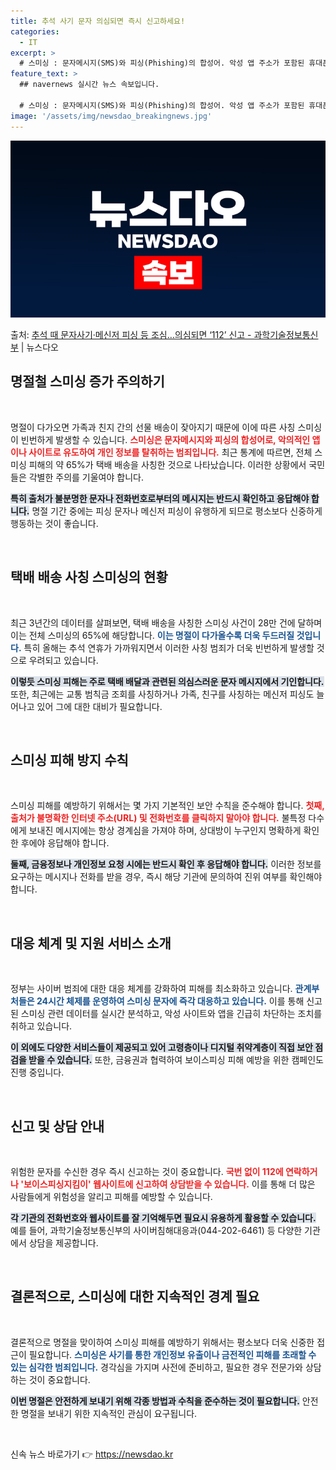 ```yaml
---
title: 추석 사기 문자 의심되면 즉시 신고하세요!
categories:
  - IT
excerpt: >
  # 스미싱 : 문자메시지(SMS)와 피싱(Phishing)의 합성어. 악성 앱 주소가 포함된 휴대폰 문자로 …
feature_text: >
  ## navernews 실시간 뉴스 속보입니다.

  # 스미싱 : 문자메시지(SMS)와 피싱(Phishing)의 합성어. 악성 앱 주소가 포함된 휴대폰 문자로 …
image: '/assets/img/newsdao_breakingnews.jpg'
---
```


![뉴스다오 속보](/assets/img/newsdao_breakingnews.jpg)

<p>출처: <a href="https://newsdao.kr/2010" rel="dofollow">추석 때 문자사기·메신저 피싱 등 조심…의심되면 ‘112’ 신고 - 과학기술정보통신부</a> | 뉴스다오</p>

<h2 data-ke-size="size26">명절철 스미싱 증가 주의하기</h2>

<p data-ke-size="size16">&nbsp;</p>

명절이 다가오면 가족과 친지 간의 선물 배송이 잦아지기 때문에 이에 따른 사칭 스미싱이 빈번하게 발생할 수 있습니다. <b><span style="color: #ee2323;">스미싱은 문자메시지와 피싱의 합성어로, 악의적인 앱이나 사이트로 유도하여 개인 정보를 탈취하는 범죄입니다.</span></b> 최근 통계에 따르면, 전체 스미싱 피해의 약 65%가 택배 배송을 사칭한 것으로 나타났습니다. 이러한 상황에서 국민들은 각별한 주의를 기울여야 합니다. 

<b><span style="background-color: #21538527;">특히 출처가 불분명한 문자나 전화번호로부터의 메시지는 반드시 확인하고 응답해야 합니다.</span></b> 명절 기간 중에는 피싱 문자나 메신저 피싱이 유행하게 되므로 평소보다 신중하게 행동하는 것이 좋습니다.

<p data-ke-size="size16">&nbsp;</p>

<h2 data-ke-size="size26">택배 배송 사칭 스미싱의 현황</h2>

<p data-ke-size="size16">&nbsp;</p>

최근 3년간의 데이터를 살펴보면, 택배 배송을 사칭한 스미싱 사건이 28만 건에 달하며 이는 전체 스미싱의 65%에 해당합니다. <b><span style="color: #1a5490;">이는 명절이 다가올수록 더욱 두드러질 것입니다.</span></b> 특히 올해는 추석 연휴가 가까워지면서 이러한 사칭 범죄가 더욱 빈번하게 발생할 것으로 우려되고 있습니다. 

<b><span style="background-color: #21538527;">이렇듯 스미싱 피해는 주로 택배 배달과 관련된 의심스러운 문자 메시지에서 기인합니다.</span></b> 또한, 최근에는 교통 범칙금 조회를 사칭하거나 가족, 친구를 사칭하는 메신저 피싱도 늘어나고 있어 그에 대한 대비가 필요합니다.

<p data-ke-size="size16">&nbsp;</p>

<h2 data-ke-size="size26">스미싱 피해 방지 수칙</h2>

<p data-ke-size="size16">&nbsp;</p>

스미싱 피해를 예방하기 위해서는 몇 가지 기본적인 보안 수칙을 준수해야 합니다. <b><span style="color: #ee2323;">첫째, 출처가 불명확한 인터넷 주소(URL) 및 전화번호를 클릭하지 말아야 합니다.</span></b> 불특정 다수에게 보내진 메시지에는 항상 경계심을 가져야 하며, 상대방이 누구인지 명확하게 확인한 후에야 응답해야 합니다. 

<b><span style="background-color: #21538527;">둘째, 금융정보나 개인정보 요청 시에는 반드시 확인 후 응답해야 합니다.</span></b> 이러한 정보를 요구하는 메시지나 전화를 받을 경우, 즉시 해당 기관에 문의하여 진위 여부를 확인해야 합니다.

<p data-ke-size="size16">&nbsp;</p>

<h2 data-ke-size="size26">대응 체계 및 지원 서비스 소개</h2>

<p data-ke-size="size16">&nbsp;</p>

정부는 사이버 범죄에 대한 대응 체계를 강화하여 피해를 최소화하고 있습니다. <b><span style="color: #1a5490;">관계부처들은 24시간 체제를 운영하여 스미싱 문자에 즉각 대응하고 있습니다.</span></b> 이를 통해 신고된 스미싱 관련 데이터를 실시간 분석하고, 악성 사이트와 앱을 긴급히 차단하는 조치를 취하고 있습니다.

<b><span style="background-color: #21538527;">이 외에도 다양한 서비스들이 제공되고 있어 고령층이나 디지털 취약계층이 직접 보안 점검을 받을 수 있습니다.</span></b> 또한, 금융권과 협력하여 보이스피싱 피해 예방을 위한 캠페인도 진행 중입니다.

<p data-ke-size="size16">&nbsp;</p>

<h2 data-ke-size="size26">신고 및 상담 안내</h2>

<p data-ke-size="size16">&nbsp;</p>

위험한 문자를 수신한 경우 즉시 신고하는 것이 중요합니다. <b><span style="color: #ee2323;">국번 없이 112에 연락하거나 '보이스피싱지킴이' 웹사이트에 신고하여 상담받을 수 있습니다.</span></b> 이를 통해 더 많은 사람들에게 위험성을 알리고 피해를 예방할 수 있습니다. 

<b><span style="background-color: #21538527;">각 기관의 전화번호와 웹사이트를 잘 기억해두면 필요시 유용하게 활용할 수 있습니다.</span></b> 예를 들어, 과학기술정보통신부의 사이버침해대응과(044-202-6461) 등 다양한 기관에서 상담을 제공합니다.

<p data-ke-size="size16">&nbsp;</p>

<h2 data-ke-size="size26">결론적으로, 스미싱에 대한 지속적인 경계 필요</h2>

<p data-ke-size="size16">&nbsp;</p>

결론적으로 명절을 맞이하여 스미싱 피해를 예방하기 위해서는 평소보다 더욱 신중한 접근이 필요합니다. <b><span style="color: #1a5490;">스미싱은 사기를 통한 개인정보 유출이나 금전적인 피해를 초래할 수 있는 심각한 범죄입니다.</span></b> 경각심을 가지며 사전에 준비하고, 필요한 경우 전문가와 상담하는 것이 중요합니다. 

<b><span style="background-color: #21538527;">이번 명절은 안전하게 보내기 위해 각종 방법과 수칙을 준수하는 것이 필요합니다.</span></b> 안전한 명절을 보내기 위한 지속적인 관심이 요구됩니다. 

<p data-ke-size="size16">&nbsp;</p> 

신속 뉴스 바로가기 👉 <a href="https://newsdao.kr" rel="dofollow">https://newsdao.kr</a>


